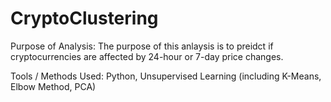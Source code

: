 # CryptoClustering
Purpose of Analysis: The purpose of this anlaysis is to preidct if cryptocurrencies are affected by 24-hour or 7-day price changes. 

Tools / Methods Used: Python, Unsupervised Learning (including K-Means, Elbow Method, PCA)
